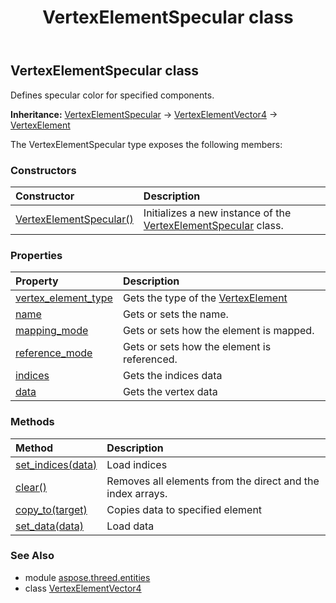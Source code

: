 ﻿---
title: VertexElementSpecular class
second_title: Aspose.3D for Python via .NET API References
description: 
type: docs
weight: 500
url: /python-net/aspose.threed.entities/vertexelementspecular/
is_root: false
---

## VertexElementSpecular class

Defines specular color for specified components.



**Inheritance:** [VertexElementSpecular](/3d/python-net/aspose.threed.entities/vertexelementspecular) → 
[VertexElementVector4](/3d/python-net/aspose.threed.entities/vertexelementvector4) → 
[VertexElement](/3d/python-net/aspose.threed.entities/vertexelement)



The VertexElementSpecular type exposes the following members:

### Constructors
| Constructor | Description |
| :- | :- |
| [VertexElementSpecular()](/3d/python-net/aspose.threed.entities/vertexelementspecular/__init__/#) | Initializes a new instance of the [VertexElementSpecular](/3d/python-net/aspose.threed.entities/vertexelementspecular) class. |


### Properties
| Property | Description |
| :- | :- |
| [vertex_element_type](/3d/python-net/aspose.threed.entities/vertexelementspecular/vertex_element_type) | Gets the type of the [VertexElement](/3d/python-net/aspose.threed.entities/vertexelement) |
| [name](/3d/python-net/aspose.threed.entities/vertexelementspecular/name) | Gets or sets the name. |
| [mapping_mode](/3d/python-net/aspose.threed.entities/vertexelementspecular/mapping_mode) | Gets or sets how the element is mapped. |
| [reference_mode](/3d/python-net/aspose.threed.entities/vertexelementspecular/reference_mode) | Gets or sets how the element is referenced. |
| [indices](/3d/python-net/aspose.threed.entities/vertexelementspecular/indices) | Gets the indices data |
| [data](/3d/python-net/aspose.threed.entities/vertexelementspecular/data) | Gets the vertex data |


### Methods
| Method | Description |
| :- | :- |
| [set_indices(data)](/3d/python-net/aspose.threed.entities/vertexelementspecular/set_indices/#list) | Load indices |
| [clear()](/3d/python-net/aspose.threed.entities/vertexelementspecular/clear/#) | Removes all elements from the direct and the index arrays. |
| [copy_to(target)](/3d/python-net/aspose.threed.entities/vertexelementspecular/copy_to/#VertexElementVector4) | Copies data to specified element |
| [set_data(data)](/3d/python-net/aspose.threed.entities/vertexelementspecular/set_data/#list) | Load data |


### See Also

* module [aspose.threed.entities](../)
* class [VertexElementVector4](/3d/python-net/aspose.threed.entities/vertexelementvector4)

